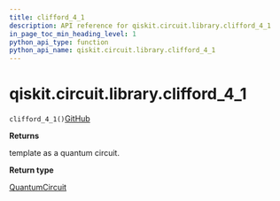 ```yaml
---
title: clifford_4_1
description: API reference for qiskit.circuit.library.clifford_4_1
in_page_toc_min_heading_level: 1
python_api_type: function
python_api_name: qiskit.circuit.library.clifford_4_1
---
```


# qiskit.circuit.library.clifford\_4\_1

<span id="qiskit.circuit.library.clifford_4_1" />

`clifford_4_1()`[GitHub](https://github.com/qiskit/qiskit/tree/stable/0.41/qiskit/circuit/library/templates/clifford/clifford_4_1.py "view source code")

**Returns**

template as a quantum circuit.

**Return type**

[QuantumCircuit](qiskit.circuit.QuantumCircuit "qiskit.circuit.QuantumCircuit")

